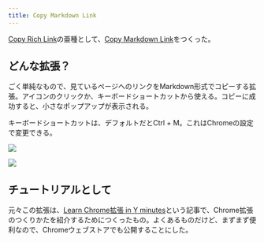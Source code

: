 ```yaml
---
title: Copy Markdown Link
---
```

[Copy Rich Link](https://chrome.google.com/webstore/detail/copy-rich-link/hikiamlgpdcabppakpmemaofmkgknpea)の亜種として、[Copy Markdown Link](https://chrome.google.com/webstore/detail/copy-markdown-link/gkceaaphhbeanfciglgpffnncfpipjpa)をつくった。

どんな拡張？
------

ごく単純なもので、見ているページへのリンクをMarkdown形式でコピーする拡張。アイコンのクリックか、キーボードショートカットから使える。コピーに成功すると、小さなポップアップが表示される。

キーボードショートカットは、デフォルトだとCtrl + M。これはChromeの設定で変更できる。

![](https://lh3.googleusercontent.com/giw8mX1U_ldu4KVRdredInlVtD99fpgz4vcDnyViaH79sb5Fs_J3xTideLRql-xGr8wA9WIw2YpThI75nWkLhTiQFhvNxgLRGoUEqRix2FrCDRUYe333vlvasQQy1amOFWFfghrxvsmx0tCUWTLAS0PZuNZP7SgWvRNj2NmCo-J3292jSOVXomka)

![](https://lh6.googleusercontent.com/gqg5ng_4t51Eo7m-5u_iPy5nOZVISsHkFuhh85bc8FrFrCKzndeXms05Tx2-qTLaG9gZD9KWUT3ODivmW_uU2BxSXtLzA0-nQBWi_X3x3iOoD4Q0UHhZI3IIEXla4ZoUdHt5Jvg_M2wdrVj-OFkWOWHE6lxMHglj2MD5NFjtaSjG1xDTT3YJwyDi)

チュートリアルとして
----------

元々この拡張は、[Learn Chrome拡張 in Y minutes](https://r7kamura.com/articles/2022-05-18-learn-chrome-extention-in-y-minutes)という記事で、Chrome拡張のつくりかたを紹介するためにつくったもの。よくあるものだけど、まずまず便利なので、Chromeウェブストアでも公開することにした。

